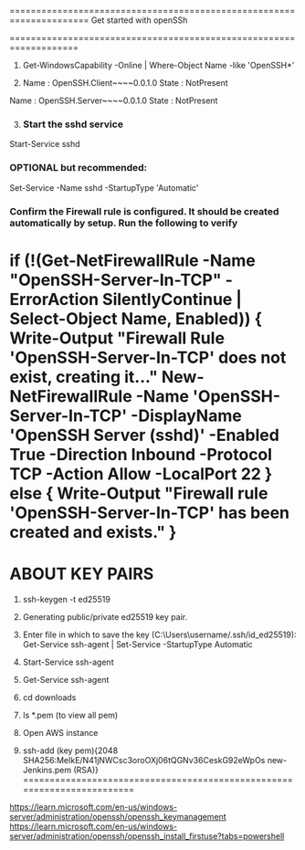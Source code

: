 =====================================================================
Get started with openSSh

===================================================================
1. Get-WindowsCapability -Online | Where-Object Name -like 'OpenSSH*'


2. Name  : OpenSSH.Client~~~~0.0.1.0
State : NotPresent

Name  : OpenSSH.Server~~~~0.0.1.0
State : NotPresent


3. ### Start the sshd service
Start-Service sshd

### OPTIONAL but recommended:
Set-Service -Name sshd -StartupType 'Automatic'

### Confirm the Firewall rule is configured. It should be created automatically by setup. Run the following to verify
if (!(Get-NetFirewallRule -Name "OpenSSH-Server-In-TCP" -ErrorAction SilentlyContinue | Select-Object Name, Enabled)) {
    Write-Output "Firewall Rule 'OpenSSH-Server-In-TCP' does not exist, creating it..."
    New-NetFirewallRule -Name 'OpenSSH-Server-In-TCP' -DisplayName 'OpenSSH Server (sshd)' -Enabled True -Direction Inbound -Protocol TCP -Action Allow -LocalPort 22
} else {
    Write-Output "Firewall rule 'OpenSSH-Server-In-TCP' has been created and exists."
}
=====================================================================================================================================================

ABOUT KEY PAIRS
============================================================
1. ssh-keygen -t ed25519

2. Generating public/private ed25519 key pair.

3. Enter file in which to save the key (C:\Users\username/.ssh/id_ed25519):
Get-Service ssh-agent | Set-Service -StartupType Automatic

4. Start-Service ssh-agent

5. Get-Service ssh-agent
6. cd downloads
7. ls *.pem (to view all pem)
8. Open AWS instance
9. ssh-add (key pem){2048 SHA256:MeIkE/N41jNWCsc3oroOXj06tQGNv36CeskG92eWpOs new-Jenkins.pem (RSA)}
========================================================================

https://learn.microsoft.com/en-us/windows-server/administration/openssh/openssh_keymanagement
https://learn.microsoft.com/en-us/windows-server/administration/openssh/openssh_install_firstuse?tabs=powershell
